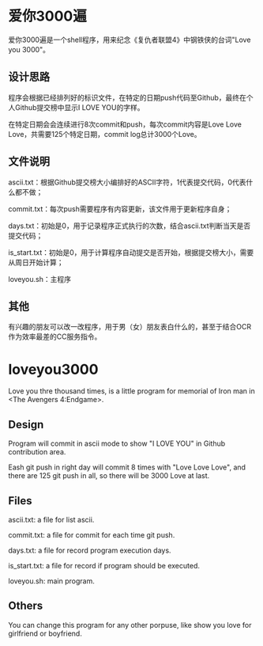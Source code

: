 # 爱你3000遍
爱你3000遍是一个shell程序，用来纪念《复仇者联盟4》中钢铁侠的台词"Love you 3000"。

## 设计思路
程序会根据已经排列好的标识文件，在特定的日期push代码至Github，最终在个人Github提交榜中显示I LOVE YOU的字样。

在特定日期会会连续进行8次commit和push，每次commit内容是Love Love Love，共需要125个特定日期，commit log总计3000个Love。

## 文件说明
ascii.txt：根据Github提交榜大小编排好的ASCII字符，1代表提交代码，0代表什么都不做；

commit.txt：每次push需要程序有内容更新，该文件用于更新程序自身；

days.txt：初始是0，用于记录程序正式执行的次数，结合ascii.txt判断当天是否提交代码；

is_start.txt：初始是0，用于计算程序自动提交是否开始，根据提交榜大小，需要从周日开始计算；

loveyou.sh：主程序

## 其他
有兴趣的朋友可以改一改程序，用于男（女）朋友表白什么的，甚至于结合OCR作为效率最差的CC服务指令。

# loveyou3000
Love you thre thousand times, is a little program for memorial of Iron man in <The Avengers 4:Endgame>.

## Design
Program will commit in ascii mode to show "I LOVE YOU" in Github contribution area.

Eash git push in right day will commit 8 times with "Love Love Love", and there are 125 git push in all, so there will be 3000 Love at last.

## Files
ascii.txt: a file for list ascii.

commit.txt: a file for commit for each time git push.

days.txt: a file for record program execution days.

is_start.txt: a file for record if program should be executed.

loveyou.sh: main program.

## Others
You can change this program for any other porpuse, like show you love for girlfriend or boyfriend.

